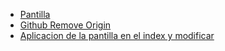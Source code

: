 *  [Pantilla](https://github.com/jose-campos1/ManejoDePlantillasThymeleaf/tree/main/src/main/resources/templates/layout)
*  [Github Remove Origin](https://stackoverflow.com/questions/10116373/git-push-error-repository-not-found)
*  [Aplicacion de la pantilla en el index y modificar](https://github.com/jose-campos1/ManejoDePlantillasThymeleaf/blob/main/src/main/resources/templates/index.html)







